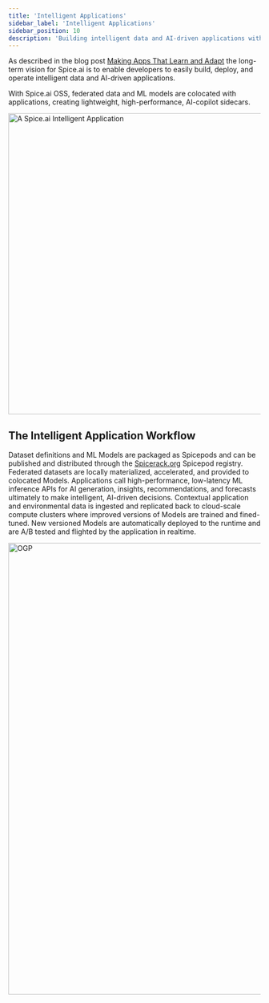 ```yaml
---
title: 'Intelligent Applications'
sidebar_label: 'Intelligent Applications'
sidebar_position: 10
description: 'Building intelligent data and AI-driven applications with Spice.ai'
---
```


As described in the blog post [Making Apps That Learn and Adapt](https://blog.spiceai.org/posts/2021/11/05/making-apps-that-learn-and-adapt/) the long-term vision for Spice.ai is to enable developers to easily build, deploy, and operate intelligent data and AI-driven applications.

With Spice.ai OSS, federated data and ML models are colocated with applications, creating lightweight, high-performance, AI-copilot sidecars.

<img width="600" src="https://user-images.githubusercontent.com/80174/140449760-97974f3c-8a78-4ea2-9ec5-843dc3cff5b6.png" alt="A Spice.ai Intelligent Application" />

## The Intelligent Application Workflow

Dataset definitions and ML Models are packaged as Spicepods and can be published and distributed through the [Spicerack.org](https://spicerack.org) Spicepod registry. Federated datasets are locally materialized, accelerated, and provided to colocated Models. Applications call high-performance, low-latency ML inference APIs for AI generation, insights, recommendations, and forecasts ultimately to make intelligent, AI-driven decisions. Contextual application and environmental data is ingested and replicated back to cloud-scale compute clusters where improved versions of Models are trained and fined-tuned. New versioned Models are automatically deployed to the runtime and are A/B tested and flighted by the application in realtime.

<img width="900" alt="OGP" src="https://github.com/spiceai/docs/assets/80174/22b02c5e-5fcb-4856-b79d-911ac5d084c6">
